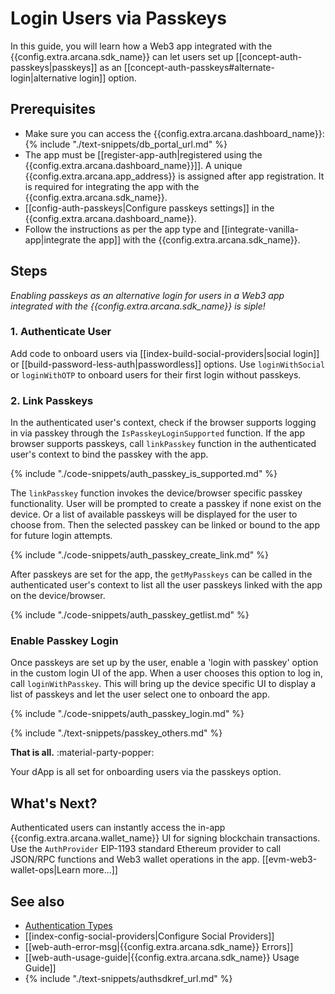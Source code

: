 # Login Users via Passkeys

In this guide, you will learn how a Web3 app integrated with the {{config.extra.arcana.sdk_name}} can let users set up [[concept-auth-passkeys|passkeys]] as an [[concept-auth-passkeys#alternate-login|alternative login]] option.

## Prerequisites

* Make sure you can access the {{config.extra.arcana.dashboard_name}}: {% include "./text-snippets/db_portal_url.md" %}
* The app must be [[register-app-auth|registered using the {{config.extra.arcana.dashboard_name}}]]. A unique {{config.extra.arcana.app_address}} is assigned after app registration. It is required for integrating the app with the {{config.extra.arcana.sdk_name}}.
* [[config-auth-passkeys|Configure passkeys settings]] in the  {{config.extra.arcana.dashboard_name}}.
* Follow the instructions as per the app type and [[integrate-vanilla-app|integrate the app]] with the {{config.extra.arcana.sdk_name}}.

## Steps

*Enabling passkeys as an alternative login for users in a Web3 app integrated with the {{config.extra.arcana.sdk_name}} is siple!*

### 1. Authenticate User

Add code to onboard users via [[index-build-social-providers|social login]] or [[build-password-less-auth|passwordless]] options. Use `loginWithSocial` or `loginWithOTP` to onboard users for their first login without passkeys.

### 2. Link Passkeys

In the authenticated user's context, check if the browser supports logging in via passkey through the `IsPasskeyLoginSupported` function. If the app browser supports passkeys, call `linkPasskey` function in the authenticated user's context to bind the passkey with the app. 

{% include "./code-snippets/auth_passkey_is_supported.md" %}

The `linkPasskey` function invokes the device/browser specific passkey functionality. User will be prompted to create a passkey if none exist on the device. Or a list of available passkeys will be displayed for the user to choose from. Then the selected passkey can be linked or bound to the app for future login attempts. 

{% include "./code-snippets/auth_passkey_create_link.md" %}

After passkeys are set for the app, the `getMyPasskeys` can be called in the authenticated user's context to list all the user passkeys linked with the app on the device/browser.

{% include "./code-snippets/auth_passkey_getlist.md" %}

### Enable Passkey Login

Once passkeys are set up by the user, enable a 'login with passkey' option in the custom login UI of the app. When a user chooses this option to log in, call `loginWithPasskey`. This will bring up the device specific UI to display a list of passkeys and let the user select one to onboard the app.

{% include "./code-snippets/auth_passkey_login.md" %}

{% include "./text-snippets/passkey_others.md" %}

**That is all.**  :material-party-popper:

Your dApp is all set for onboarding users via the passkeys option.

## What's Next?

Authenticated users can instantly access the in-app {{config.extra.arcana.wallet_name}} UI for signing blockchain transactions. Use the `AuthProvider` EIP-1193 standard Ethereum provider to call JSON/RPC functions and Web3 wallet operations in the app. [[evm-web3-wallet-ops|Learn more...]]

## See also

* [Authentication Types]({{page.meta.arcana.root_rel_path}}/concepts/authtype/index.md)
* [[index-config-social-providers|Configure Social Providers]]
* [[web-auth-error-msg|{{config.extra.arcana.sdk_name}} Errors]]
* [[web-auth-usage-guide|{{config.extra.arcana.sdk_name}} Usage Guide]]
* {% include "./text-snippets/authsdkref_url.md" %}
